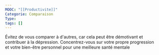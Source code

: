```yaml
---
MOOC: "[[Productivite]]"
Categorie: Comparaison
Type: 
tags: []
---
```

Évitez de vous comparer à d'autres, car cela peut être démotivant et contribuer à la dépression. Concentrez-vous sur votre propre progression et votre bien-être personnel pour une meilleure santé mentale